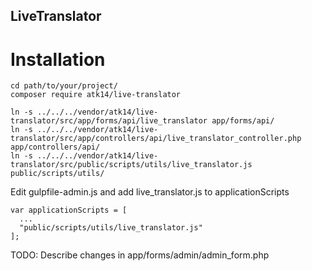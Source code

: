 LiveTranslator
--------------

Installation
============

    cd path/to/your/project/
    composer require atk14/live-translator

    ln -s ../../../vendor/atk14/live-translator/src/app/forms/api/live_translator app/forms/api/
    ln -s ../../../vendor/atk14/live-translator/src/app/controllers/api/live_translator_controller.php app/controllers/api/
    ln -s ../../../vendor/atk14/live-translator/src/public/scripts/utils/live_translator.js public/scripts/utils/

Edit gulpfile-admin.js and add live_translator.js to applicationScripts

    var applicationScripts = [
      ...
      "public/scripts/utils/live_translator.js"
    ];

TODO: Describe changes in app/forms/admin/admin_form.php 

[//]: # ( vim: set ts=2 et: )

